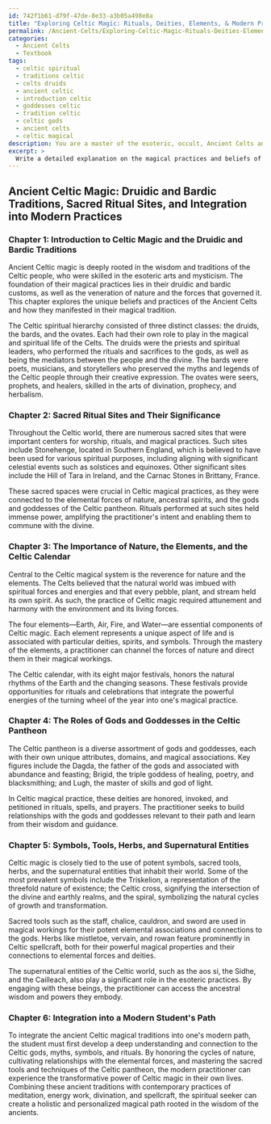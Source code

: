 ```yaml
---
id: 742f1b61-d79f-47de-8e33-a3b05a498e8a
title: "Exploring Celtic Magic: Rituals, Deities, Elements, & Modern Practice"
permalink: /Ancient-Celts/Exploring-Celtic-Magic-Rituals-Deities-Elements-Modern-Practice/
categories:
  - Ancient Celts
  - Textbook
tags:
  - celtic spiritual
  - traditions celtic
  - celts druids
  - ancient celtic
  - introduction celtic
  - goddesses celtic
  - tradition celtic
  - celtic gods
  - ancient celts
  - celtic magical
description: You are a master of the esoteric, occult, Ancient Celts and education, you have written many textbooks on the subject in ways that provide students with rich and deep understanding of the subject. You are being asked to write textbook-like sections on a topic and you do it with full context, explainability, and reliability in accuracy to the true facts of the topic at hand, in a textbook style that a student would easily be able to learn from, in a rich, engaging, and contextual way. Always include relevant context (such as formulas and history), related concepts, and in a way that someone can gain deep insights from.
excerpt: > 
  Write a detailed explanation on the magical practices and beliefs of the Ancient Celts, focusing on their druidic and bardic traditions, along with the significance of sacred ritual sites such as Stonehenge, as found in a grimoire or treatise intended for the initiates of the esoteric arts. Discuss the importance of nature, the elements, and the Celtic calendar in their magical system, as well as the roles played by gods and goddesses in their pantheon. Provide insights on the symbols, tools, herbs, and the supernatural entities associated with their practices, and explain how this knowledge can be integrated into a modern student's path.
---
```


## Ancient Celtic Magic: Druidic and Bardic Traditions, Sacred Ritual Sites, and Integration into Modern Practices

### Chapter 1: Introduction to Celtic Magic and the Druidic and Bardic Traditions

Ancient Celtic magic is deeply rooted in the wisdom and traditions of the Celtic people, who were skilled in the esoteric arts and mysticism. The foundation of their magical practices lies in their druidic and bardic customs, as well as the veneration of nature and the forces that governed it. This chapter explores the unique beliefs and practices of the Ancient Celts and how they manifested in their magical tradition.

The Celtic spiritual hierarchy consisted of three distinct classes: the druids, the bards, and the ovates. Each had their own role to play in the magical and spiritual life of the Celts. The druids were the priests and spiritual leaders, who performed the rituals and sacrifices to the gods, as well as being the mediators between the people and the divine. The bards were poets, musicians, and storytellers who preserved the myths and legends of the Celtic people through their creative expression. The ovates were seers, prophets, and healers, skilled in the arts of divination, prophecy, and herbalism.

### Chapter 2: Sacred Ritual Sites and Their Significance

Throughout the Celtic world, there are numerous sacred sites that were important centers for worship, rituals, and magical practices. Such sites include Stonehenge, located in Southern England, which is believed to have been used for various spiritual purposes, including aligning with significant celestial events such as solstices and equinoxes. Other significant sites include the Hill of Tara in Ireland, and the Carnac Stones in Brittany, France.

These sacred spaces were crucial in Celtic magical practices, as they were connected to the elemental forces of nature, ancestral spirits, and the gods and goddesses of the Celtic pantheon. Rituals performed at such sites held immense power, amplifying the practitioner's intent and enabling them to commune with the divine.

### Chapter 3: The Importance of Nature, the Elements, and the Celtic Calendar

Central to the Celtic magical system is the reverence for nature and the elements. The Celts believed that the natural world was imbued with spiritual forces and energies and that every pebble, plant, and stream held its own spirit. As such, the practice of Celtic magic required attunement and harmony with the environment and its living forces.

The four elements—Earth, Air, Fire, and Water—are essential components of Celtic magic. Each element represents a unique aspect of life and is associated with particular deities, spirits, and symbols. Through the mastery of the elements, a practitioner can channel the forces of nature and direct them in their magical workings.

The Celtic calendar, with its eight major festivals, honors the natural rhythms of the Earth and the changing seasons. These festivals provide opportunities for rituals and celebrations that integrate the powerful energies of the turning wheel of the year into one's magical practice.

### Chapter 4: The Roles of Gods and Goddesses in the Celtic Pantheon

The Celtic pantheon is a diverse assortment of gods and goddesses, each with their own unique attributes, domains, and magical associations. Key figures include the Dagda, the father of the gods and associated with abundance and feasting; Brigid, the triple goddess of healing, poetry, and blacksmithing; and Lugh, the master of skills and god of light.

In Celtic magical practice, these deities are honored, invoked, and petitioned in rituals, spells, and prayers. The practitioner seeks to build relationships with the gods and goddesses relevant to their path and learn from their wisdom and guidance.

### Chapter 5: Symbols, Tools, Herbs, and Supernatural Entities

Celtic magic is closely tied to the use of potent symbols, sacred tools, herbs, and the supernatural entities that inhabit their world. Some of the most prevalent symbols include the Triskelion, a representation of the threefold nature of existence; the Celtic cross, signifying the intersection of the divine and earthly realms, and the spiral, symbolizing the natural cycles of growth and transformation.

Sacred tools such as the staff, chalice, cauldron, and sword are used in magical workings for their potent elemental associations and connections to the gods. Herbs like mistletoe, vervain, and rowan feature prominently in Celtic spellcraft, both for their powerful magical properties and their connections to elemental forces and deities.

The supernatural entities of the Celtic world, such as the aos si, the Sidhe, and the Cailleach, also play a significant role in the esoteric practices. By engaging with these beings, the practitioner can access the ancestral wisdom and powers they embody.

### Chapter 6: Integration into a Modern Student's Path

To integrate the ancient Celtic magical traditions into one's modern path, the student must first develop a deep understanding and connection to the Celtic gods, myths, symbols, and rituals. By honoring the cycles of nature, cultivating relationships with the elemental forces, and mastering the sacred tools and techniques of the Celtic pantheon, the modern practitioner can experience the transformative power of Celtic magic in their own lives. Combining these ancient traditions with contemporary practices of meditation, energy work, divination, and spellcraft, the spiritual seeker can create a holistic and personalized magical path rooted in the wisdom of the ancients.
